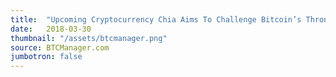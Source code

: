 ```yaml
---
title:  "Upcoming Cryptocurrency Chia Aims To Challenge Bitcoin’s Throne"
date:   2018-03-30
thumbnail: "/assets/btcmanager.png"
source: BTCManager.com
jumbotron: false
---
```

